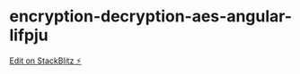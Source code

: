 # encryption-decryption-aes-angular-lifpju

[Edit on StackBlitz ⚡️](https://stackblitz.com/edit/encryption-decryption-aes-angular-lifpju)